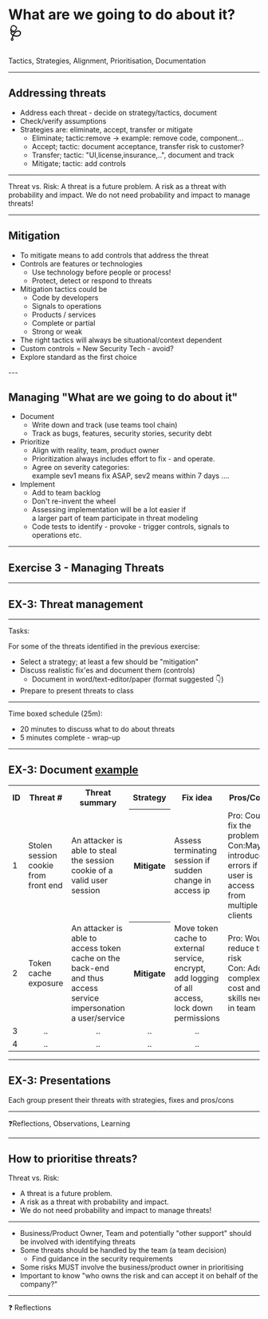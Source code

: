 <!-- markdownlint-disable MD033 -->

# What are we going to do about it? </br>🩺

Tactics, Strategies, Alignment, Prioritisation, Documentation<!-- .element: style="font-size:0.7em"-->

---

## Addressing threats

- Address each threat - decide on strategy/tactics, document<!-- .element: class="fragment" data-fragment-index="1" -->
- Check/verify assumptions<!-- .element: class="fragment" data-fragment-index="2" -->
- Strategies are: eliminate, accept, transfer or mitigate<!-- .element: class="fragment" data-fragment-index="3" -->
  - Eliminate; tactic:remove -> example: remove code, component...<!-- .element: class="fragment" data-fragment-index="4" -->
  - Accept; tactic: document acceptance, transfer risk to customer?<!-- .element: class="fragment" data-fragment-index="5" -->
  - Transfer; tactic: "UI,license,insurance,..", document and track<!-- .element: class="fragment" data-fragment-index="6" -->
  - Mitigate; tactic: add controls<!-- .element: class="fragment" data-fragment-index="7" -->

<hr>

Threat vs. Risk: A threat is a future problem. A risk as a threat with probability and impact. We do not need probability and impact to manage threats!<!-- .element: class="fragment" data-fragment-index="8" -->

---

## Mitigation

<div><!-- .element: style="font-size:0.9em"-->

- To mitigate means to add controls that address the threat<!-- .element: class="fragment" data-fragment-index="1" -->
- Controls are features or technologies<!-- .element: class="fragment" data-fragment-index="2" -->
  - Use technology before people or process!<!-- .element: class="fragment" data-fragment-index="2" -->
  - Protect, detect or respond to threats<!-- .element: class="fragment" data-fragment-index="3" -->
- Mitigation tactics could be<!-- .element: class="fragment" data-fragment-index="4" -->
  - Code by developers<!-- .element: class="fragment" data-fragment-index="5" -->
  - Signals to operations<!-- .element: class="fragment" data-fragment-index="6" -->
  - Products / services<!-- .element: class="fragment" data-fragment-index="7" -->
  - Complete or partial<!-- .element: class="fragment" data-fragment-index="8" -->
  - Strong or weak<!-- .element: class="fragment" data-fragment-index="9" -->
- The right tactics will always be situational/context dependent<!-- .element: class="fragment" data-fragment-index="10" -->
- Custom controls = New Security Tech - avoid?<!-- .element: class="fragment" data-fragment-index="11" -->
- Explore standard as the first choice<!-- .element: class="fragment" data-fragment-index="12" -->

</div>
---

## Managing "What are we going to do about it"

<div><!-- .element: style="font-size:0.7em"-->

- Document<!-- .element: class="fragment" data-fragment-index="2" -->
  - Write down and track (use teams tool chain)<!-- .element: class="fragment" data-fragment-index="2" -->
  - Track as bugs, features, security stories, security debt<!-- .element: class="fragment" data-fragment-index="2" -->
- Prioritize<!-- .element: class="fragment" data-fragment-index="3" -->
  - Align with reality, team, product owner<!-- .element: class="fragment" data-fragment-index="4" -->
  - Prioritization always includes effort to fix - and operate.<!-- .element: class="fragment" data-fragment-index="5" -->
  - Agree on severity categories: </br>example sev1 means fix ASAP, sev2 means within 7 days ....<!-- .element: class="fragment" data-fragment-index="6" -->
- Implement<!-- .element: class="fragment" data-fragment-index="7" -->
  - Add to team backlog<!-- .element: class="fragment" data-fragment-index="8" -->
  - Don't re-invent the wheel<!-- .element: class="fragment" data-fragment-index="9" -->
  - Assessing implementation will be a lot easier if</br> a larger part of team participate in threat modeling<!-- .element: class="fragment" data-fragment-index="10" -->
  - Code tests to identify - provoke - trigger controls, signals to operations etc.<!-- .element: class="fragment" data-fragment-index="11" -->

</div>

---

## Exercise 3 - Managing Threats

---

## EX-3: Threat management

<div align="left"> <!-- .element: style="font-size:0.7em"-->

<hr>

Tasks:

For some of the threats identified in the previous exercise:

- Select a strategy; at least a few should be "mitigation"
- Discuss realistic fix'es and document them (controls)
  - Document in word/text-editor/paper (format suggested 👇)
- Prepare to present threats to class

<hr>

Time boxed schedule (25m):

- 20 minutes to discuss what to do about threats
- 5 minutes complete - wrap-up

</div>

---

## EX-3: Document <u>example</u>

<table><!-- .element: style="font-size:0.7em"-->
    <tr>
        <th>ID</th>
        <th>Threat #</th>
        <th>Threat summary</th>
        <th>Strategy</th>
        <th>Fix idea</th>
        <th>Pros/Cons</th>
    </tr>
    <tr>
        <td>1</td>
        <td>Stolen session cookie from front end</td>
        <td>An attacker is able to steal the session cookie of a valid user session</td>
        <th>Mitigate</th>
        <td>Assess terminating session if sudden change in access ip</td>
        <td>Pro: Could fix the problem</br>Con:May introduce errors if user is access from multiple clients</td>
    </tr>
    <tr>
        <td>2</td>
        <td>Token cache exposure</td>
        <td>An attacker is able to access token cache on the back-end and thus access service impersonation a user/service</td>
        <th>Mitigate</th>
        <td>Move token cache to external service, encrypt, add logging of all access, lock down permissions</td>
        <td>Pro: Would reduce the risk</br>Con: Adds complexity, cost and skills need in team</td>
    </tr>
    <tr>
        <td>3</td>
        <td align="center">..</td>
        <td align="center">..</td>
        <td align="center">..</td>
        <td align="center">..</td>
    </tr>
    <tr>
        <td>4</td>
        <td align="center">..</td>
        <td align="center">..</td>
        <td align="center">..</td>
        <td align="center">..</td>
    </tr>
</table>

<div align="left">

---

## EX-3: Presentations

Each group present their threats with strategies, fixes and pros/cons

<hr>

❓Reflections, Observations, Learning

---

## How to prioritise threats?

<div><!-- .element: style="font-size:0.9em"-->

Threat vs. Risk:

- A threat is a future problem.<!-- .element: class="fragment" data-fragment-index="1" -->
- A risk as a threat with probability and impact.<!-- .element: class="fragment" data-fragment-index="2" -->
- We do not need probability and impact to manage threats!<!-- .element: class="fragment" data-fragment-index="3" -->

<hr>

- Business/Product Owner, Team and potentially "other support" should be involved with identifying threats<!-- .element: class="fragment" data-fragment-index="4" -->
- Some threats should be handled by the team (a team decision)<!-- .element: class="fragment" data-fragment-index="5" -->
  - Find guidance in the security requirements<!-- .element: class="fragment" data-fragment-index="5" -->
- Some risks MUST involve the business/product owner in prioritising<!-- .element: class="fragment" data-fragment-index="6" -->
- Important to know "who owns the risk and can accept it on behalf of the company?"<!-- .element: class="fragment" data-fragment-index="7" -->

<hr>

❓ Reflections<!-- .element: class="fragment" data-fragment-index="8" -->

<div>

